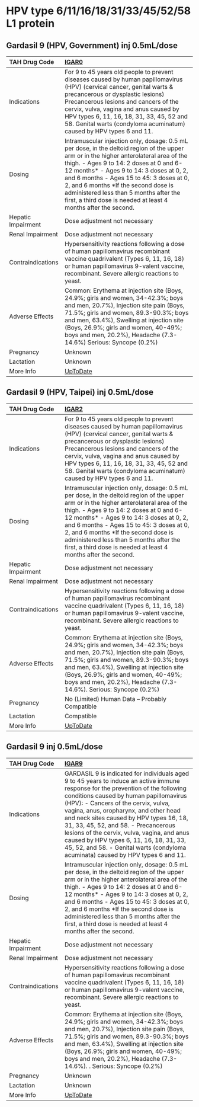 # HPV type 6/11/16/18/31/33/45/52/58 L1 protein

## Gardasil 9 (HPV, Government) inj 0.5mL/dose

| TAH Drug Code      | [IGAR0](https://www.tahsda.org.tw/drugs/hissearch.php?drug_code=IGAR0)                                                                                                                                                                                                                                                                                                                                                        |
|:-------------------|:------------------------------------------------------------------------------------------------------------------------------------------------------------------------------------------------------------------------------------------------------------------------------------------------------------------------------------------------------------------------------------------------------------------------------|
| Indications        | For 9 to 45 years old people to prevent diseases caused by human papillomavirus (HPV) (cervical cancer, genital warts & precancerous or dysplastic lesions) Precancerous lesions and cancers of the cervix, vulva, vagina and anus caused by HPV types 6, 11, 16, 18, 31, 33, 45, 52 and 58. Genital warts (condyloma acuminatum) caused by HPV types 6 and 11.                                                               |
| Dosing             | Intramuscular injection only, dosage: 0.5 mL per dose, in the deltoid region of the upper arm or in the higher anterolateral area of the thigh. - Ages 9 to 14: 2 doses at 0 and 6-12 months* - Ages 9 to 14: 3 doses at 0, 2, and 6 months - Ages 15 to 45: 3 doses at 0, 2, and 6 months *If the second dose is administered less than 5 months after the first, a third dose is needed at least 4 months after the second. |
| Hepatic Impairment | Dose adjustment not necessary                                                                                                                                                                                                                                                                                                                                                                                                 |
| Renal Impairment   | Dose adjustment not necessary                                                                                                                                                                                                                                                                                                                                                                                                 |
| Contraindications  | Hypersensitivity reactions following a dose of human papillomavirus recombinant vaccine quadrivalent (Types 6, 11, 16, 18) or human papillomavirus 9-valent vaccine, recombinant. Severe allergic reactions to yeast.                                                                                                                                                                                                         |
| Adverse Effects    | Common: Erythema at injection site (Boys, 24.9%; girls and women, 34-42.3%; boys and men, 20.7%), Injection site pain (Boys, 71.5%; girls and women, 89.3-90.3%; boys and men, 63.4%), Swelling at injection site (Boys, 26.9%; girls and women, 40-49%; boys and men, 20.2%), Headache (7.3-14.6%) Serious: Syncope (0.2%)                                                                                                   |
| Pregnancy          | Unknown                                                                                                                                                                                                                                                                                                                                                                                                                       |
| Lactation          | Unknown                                                                                                                                                                                                                                                                                                                                                                                                                       |
| More Info          | [UpToDate](https://www.uptodate.com/contents/human-papillomavirus-9-valent-vaccine-9vhpv-drug-information)                                                                                                                                                                                                                                                                                                                    |

## Gardasil 9 (HPV, Taipei) inj 0.5mL/dose

| TAH Drug Code      | [IGAR2](https://www.tahsda.org.tw/drugs/hissearch.php?drug_code=IGAR2)                                                                                                                                                                                                                                                                                                                                                        |
|:-------------------|:------------------------------------------------------------------------------------------------------------------------------------------------------------------------------------------------------------------------------------------------------------------------------------------------------------------------------------------------------------------------------------------------------------------------------|
| Indications        | For 9 to 45 years old people to prevent diseases caused by human papillomavirus (HPV) (cervical cancer, genital warts & precancerous or dysplastic lesions) Precancerous lesions and cancers of the cervix, vulva, vagina and anus caused by HPV types 6, 11, 16, 18, 31, 33, 45, 52 and 58. Genital warts (condyloma acuminatum) caused by HPV types 6 and 11.                                                               |
| Dosing             | Intramuscular injection only, dosage: 0.5 mL per dose, in the deltoid region of the upper arm or in the higher anterolateral area of the thigh. - Ages 9 to 14: 2 doses at 0 and 6-12 months* - Ages 9 to 14: 3 doses at 0, 2, and 6 months - Ages 15 to 45: 3 doses at 0, 2, and 6 months *If the second dose is administered less than 5 months after the first, a third dose is needed at least 4 months after the second. |
| Hepatic Impairment | Dose adjustment not necessary                                                                                                                                                                                                                                                                                                                                                                                                 |
| Renal Impairment   | Dose adjustment not necessary                                                                                                                                                                                                                                                                                                                                                                                                 |
| Contraindications  | Hypersensitivity reactions following a dose of human papillomavirus recombinant vaccine quadrivalent (Types 6, 11, 16, 18) or human papillomavirus 9-valent vaccine, recombinant. Severe allergic reactions to yeast.                                                                                                                                                                                                         |
| Adverse Effects    | Common: Erythema at injection site (Boys, 24.9%; girls and women, 34-42.3%; boys and men, 20.7%), Injection site pain (Boys, 71.5%; girls and women, 89.3-90.3%; boys and men, 63.4%), Swelling at injection site (Boys, 26.9%; girls and women, 40-49%; boys and men, 20.2%), Headache (7.3-14.6%). Serious: Syncope (0.2%)                                                                                                  |
| Pregnancy          | No (Limited) Human Data – Probably Compatible                                                                                                                                                                                                                                                                                                                                                                                 |
| Lactation          | Compatible                                                                                                                                                                                                                                                                                                                                                                                                                    |
| More Info          | [UpToDate](https://www.uptodate.com/contents/human-papillomavirus-9-valent-vaccine-9vhpv-drug-information)                                                                                                                                                                                                                                                                                                                    |

## Gardasil 9 inj 0.5mL/dose

| TAH Drug Code      | [IGAR9](https://www.tahsda.org.tw/drugs/hissearch.php?drug_code=IGAR9)                                                                                                                                                                                                                                                                                                                                                                                                                                                       |
|:-------------------|:-----------------------------------------------------------------------------------------------------------------------------------------------------------------------------------------------------------------------------------------------------------------------------------------------------------------------------------------------------------------------------------------------------------------------------------------------------------------------------------------------------------------------------|
| Indications        | GARDASIL 9 is indicated for individuals aged 9 to 45 years to induce an active immune response for the prevention of the following conditions caused by human papillomavirus (HPV): - Cancers of the cervix, vulva, vagina, anus, oropharynx, and other head and neck sites caused by HPV types 16, 18, 31, 33, 45, 52, and 58. - Precancerous lesions of the cervix, vulva, vagina, and anus caused by HPV types 6, 11, 16, 18, 31, 33, 45, 52, and 58. - Genital warts (condyloma acuminata) caused by HPV types 6 and 11. |
| Dosing             | Intramuscular injection only, dosage: 0.5 mL per dose, in the deltoid region of the upper arm or in the higher anterolateral area of the thigh. - Ages 9 to 14: 2 doses at 0 and 6-12 months* - Ages 9 to 14: 3 doses at 0, 2, and 6 months - Ages 15 to 45: 3 doses at 0, 2, and 6 months *If the second dose is administered less than 5 months after the first, a third dose is needed at least 4 months after the second.                                                                                                |
| Hepatic Impairment | Dose adjustment not necessary                                                                                                                                                                                                                                                                                                                                                                                                                                                                                                |
| Renal Impairment   | Dose adjustment not necessary                                                                                                                                                                                                                                                                                                                                                                                                                                                                                                |
| Contraindications  | Hypersensitivity reactions following a dose of human papillomavirus recombinant vaccine quadrivalent (Types 6, 11, 16, 18) or human papillomavirus 9-valent vaccine, recombinant. Severe allergic reactions to yeast.                                                                                                                                                                                                                                                                                                        |
| Adverse Effects    | Common: Erythema at injection site (Boys, 24.9%; girls and women, 34-42.3%; boys and men, 20.7%), Injection site pain (Boys, 71.5%; girls and women, 89.3-90.3%; boys and men, 63.4%), Swelling at injection site (Boys, 26.9%; girls and women, 40-49%; boys and men, 20.2%), Headache (7.3-14.6%). . Serious: Syncope (0.2%)                                                                                                                                                                                               |
| Pregnancy          | Unknown                                                                                                                                                                                                                                                                                                                                                                                                                                                                                                                      |
| Lactation          | Unknown                                                                                                                                                                                                                                                                                                                                                                                                                                                                                                                      |
| More Info          | [UpToDate](https://www.uptodate.com/contents/human-papillomavirus-9-valent-vaccine-9vhpv-drug-information)                                                                                                                                                                                                                                                                                                                                                                                                                   |

